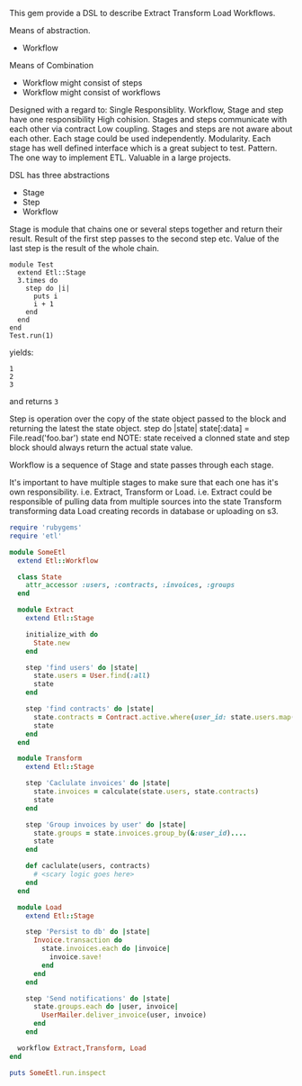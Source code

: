 This gem provide a DSL to describe Extract Transform Load Workflows.

Means of abstraction.
* Workflow

Means of Combination
* Workflow might consist of steps
* Workflow might consist of workflows


Designed with a regard to:
Single Responsiblity. Workflow, Stage and step have one responsibility
High cohision. Stages and steps communicate with each other via contract
Low coupling. Stages and steps are not aware about each other. Each stage could be used independently.
Modularity. Each stage has well defined interface which is a great subject to test.
Pattern. The one way to implement ETL. Valuable in a large projects.


DSL has three abstractions
* Stage
* Step
* Workflow

Stage is module that chains one or several steps together and return their result. Result of the first step passes to the second step etc. Value of the last step is the result of the whole chain.
```
module Test
  extend Etl::Stage
  3.times do
    step do |i|
      puts i
      i + 1
    end
  end
end
Test.run(1)
```
yields:
```
1
2
3
```
and returns `3`


Step is operation over the copy of the state object passed to the block and returning the latest the state object.
step do |state|
  state[:data] = File.read('foo.bar')
  state
end
NOTE: state received a clonned state and step block should always return the actual state value.

Workflow is a sequence of Stage and state passes through each stage.

It's important to have multiple stages to make sure that each one has it's own responsibility. i.e. Extract, Transform or Load.
i.e.
Extract could be responsible of pulling data from multiple sources into the state
Transform transforming data
Load creating records in database or uploading on s3.


```ruby
require 'rubygems'
require 'etl'

module SomeEtl
  extend Etl::Workflow

  class State
    attr_accessor :users, :contracts, :invoices, :groups
  end

  module Extract
    extend Etl::Stage

    initialize_with do
      State.new
    end

    step 'find users' do |state|
      state.users = User.find(:all)
      state
    end

    step 'find contracts' do |state|
      state.contracts = Contract.active.where(user_id: state.users.map(&:id))
      state
    end
  end

  module Transform
    extend Etl::Stage

    step 'Caclulate invoices' do |state|
      state.invoices = calculate(state.users, state.contracts)
      state
    end

    step 'Group invoices by user' do |state|
      state.groups = state.invoices.group_by(&:user_id)....
      state
    end

    def caclulate(users, contracts)
      # <scary logic goes here>
    end
  end

  module Load
    extend Etl::Stage

    step 'Persist to db' do |state|
      Invoice.transaction do
        state.invoices.each do |invoice|
          invoice.save!
        end
      end
    end

    step 'Send notifications' do |state|
      state.groups.each do |user, invoice|
        UserMailer.deliver_invoice(user, invoice)
      end
    end

  workflow Extract,Transform, Load
end

puts SomeEtl.run.inspect
```



